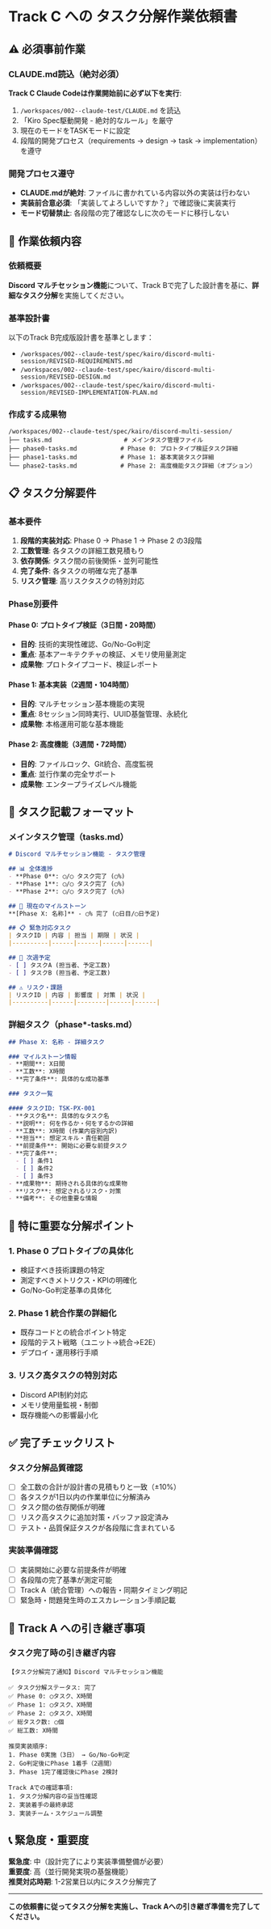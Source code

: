 # Track C への タスク分解作業依頼書

## ⚠️ 必須事前作業

### CLAUDE.md読込（絶対必須）
**Track C Claude Codeは作業開始前に必ず以下を実行**:
1. `/workspaces/002--claude-test/CLAUDE.md` を読込  
2. 「Kiro Spec駆動開発 - 絶対的なルール」を厳守
3. 現在のモードをTASKモードに設定
4. 段階的開発プロセス（requirements → design → task → implementation）を遵守

### 開発プロセス遵守
- **CLAUDE.mdが絶対**: ファイルに書かれている内容以外の実装は行わない
- **実装前合意必須**: 「実装してよろしいですか？」で確認後に実装実行  
- **モード切替禁止**: 各段階の完了確認なしに次のモードに移行しない

## 🎯 作業依頼内容

### 依頼概要
**Discord マルチセッション機能**について、Track Bで完了した設計書を基に、**詳細なタスク分解**を実施してください。

### 基準設計書
以下のTrack B完成版設計書を基準とします：
- `/workspaces/002--claude-test/spec/kairo/discord-multi-session/REVISED-REQUIREMENTS.md`
- `/workspaces/002--claude-test/spec/kairo/discord-multi-session/REVISED-DESIGN.md`
- `/workspaces/002--claude-test/spec/kairo/discord-multi-session/REVISED-IMPLEMENTATION-PLAN.md`

### 作成する成果物
```
/workspaces/002--claude-test/spec/kairo/discord-multi-session/
├── tasks.md                    # メインタスク管理ファイル
├── phase0-tasks.md            # Phase 0: プロトタイプ検証タスク詳細
├── phase1-tasks.md            # Phase 1: 基本実装タスク詳細
└── phase2-tasks.md            # Phase 2: 高度機能タスク詳細（オプション）
```

## 📋 タスク分解要件

### 基本要件
1. **段階的実装対応**: Phase 0 → Phase 1 → Phase 2 の3段階
2. **工数管理**: 各タスクの詳細工数見積もり
3. **依存関係**: タスク間の前後関係・並列可能性
4. **完了条件**: 各タスクの明確な完了基準
5. **リスク管理**: 高リスクタスクの特別対応

### Phase別要件

#### Phase 0: プロトタイプ検証（3日間・20時間）
- **目的**: 技術的実現性確認、Go/No-Go判定
- **重点**: 基本アーキテクチャの検証、メモリ使用量測定
- **成果物**: プロトタイプコード、検証レポート

#### Phase 1: 基本実装（2週間・104時間）
- **目的**: マルチセッション基本機能の実現
- **重点**: 8セッション同時実行、UUID基盤管理、永続化
- **成果物**: 本格運用可能な基本機能

#### Phase 2: 高度機能（3週間・72時間）
- **目的**: ファイルロック、Git統合、高度監視
- **重点**: 並行作業の完全サポート
- **成果物**: エンタープライズレベル機能

## 📝 タスク記載フォーマット

### メインタスク管理（tasks.md）
```markdown
# Discord マルチセッション機能 - タスク管理

## 📊 全体進捗
- **Phase 0**: ◯/◯ タスク完了 (◯%)
- **Phase 1**: ◯/◯ タスク完了 (◯%)  
- **Phase 2**: ◯/◯ タスク完了 (◯%)

## 🎯 現在のマイルストーン
**[Phase X: 名称]** - ◯% 完了 (◯日目/◯日予定)

## 📋 緊急対応タスク
| タスクID | 内容 | 担当 | 期限 | 状況 |
|----------|------|------|------|------|

## 🔄 次週予定
- [ ] タスクA (担当者、予定工数)
- [ ] タスクB (担当者、予定工数)

## ⚠️ リスク・課題
| リスクID | 内容 | 影響度 | 対策 | 状況 |
|----------|------|--------|------|------|
```

### 詳細タスク（phase*-tasks.md）
```markdown
## Phase X: 名称 - 詳細タスク

### マイルストーン情報
- **期間**: X日間
- **工数**: X時間  
- **完了条件**: 具体的な成功基準

### タスク一覧

#### タスクID: TSK-PX-001
- **タスク名**: 具体的なタスク名
- **説明**: 何を作るか・何をするかの詳細
- **工数**: X時間 (作業内容別内訳)
- **担当**: 想定スキル・責任範囲
- **前提条件**: 開始に必要な前提タスク
- **完了条件**: 
  - [ ] 条件1
  - [ ] 条件2
  - [ ] 条件3
- **成果物**: 期待される具体的な成果物
- **リスク**: 想定されるリスク・対策
- **備考**: その他重要な情報
```

## 🎯 特に重要な分解ポイント

### 1. Phase 0 プロトタイプの具体化
- 検証すべき技術課題の特定
- 測定すべきメトリクス・KPIの明確化  
- Go/No-Go判定基準の具体化

### 2. Phase 1 統合作業の詳細化
- 既存コードとの統合ポイント特定
- 段階的テスト戦略（ユニット→統合→E2E）
- デプロイ・運用移行手順

### 3. リスク高タスクの特別対応
- Discord API制約対応
- メモリ使用量監視・制御
- 既存機能への影響最小化

## ✅ 完了チェックリスト

### タスク分解品質確認
- [ ] 全工数の合計が設計書の見積もりと一致（±10%）
- [ ] 各タスクが1日以内の作業単位に分解済み
- [ ] タスク間の依存関係が明確
- [ ] リスク高タスクに追加対策・バッファ設定済み
- [ ] テスト・品質保証タスクが各段階に含まれている

### 実装準備確認  
- [ ] 実装開始に必要な前提条件が明確
- [ ] 各段階の完了基準が測定可能
- [ ] Track A（統合管理）への報告・同期タイミング明記
- [ ] 緊急時・問題発生時のエスカレーション手順記載

## 🔄 Track A への引き継ぎ事項

### タスク完了時の引き継ぎ内容
```
【タスク分解完了通知】Discord マルチセッション機能

✅ タスク分解ステータス: 完了
✅ Phase 0: ◯タスク、X時間
✅ Phase 1: ◯タスク、X時間  
✅ Phase 2: ◯タスク、X時間
✅ 総タスク数: ◯個
✅ 総工数: X時間

推奨実装順序:
1. Phase 0実施（3日） → Go/No-Go判定
2. Go判定後にPhase 1着手（2週間）
3. Phase 1完了確認後にPhase 2検討

Track Aでの確認事項:
1. タスク分解内容の妥当性確認
2. 実装着手の最終承認
3. 実装チーム・スケジュール調整
```

## 📞 緊急度・重要度

**緊急度**: 中（設計完了により実装準備整備が必要）  
**重要度**: 高（並行開発実現の基盤機能）  
**推奨対応時期**: 1-2営業日以内にタスク分解完了

---

**この依頼書に従ってタスク分解を実施し、Track Aへの引き継ぎ準備を完了してください。**